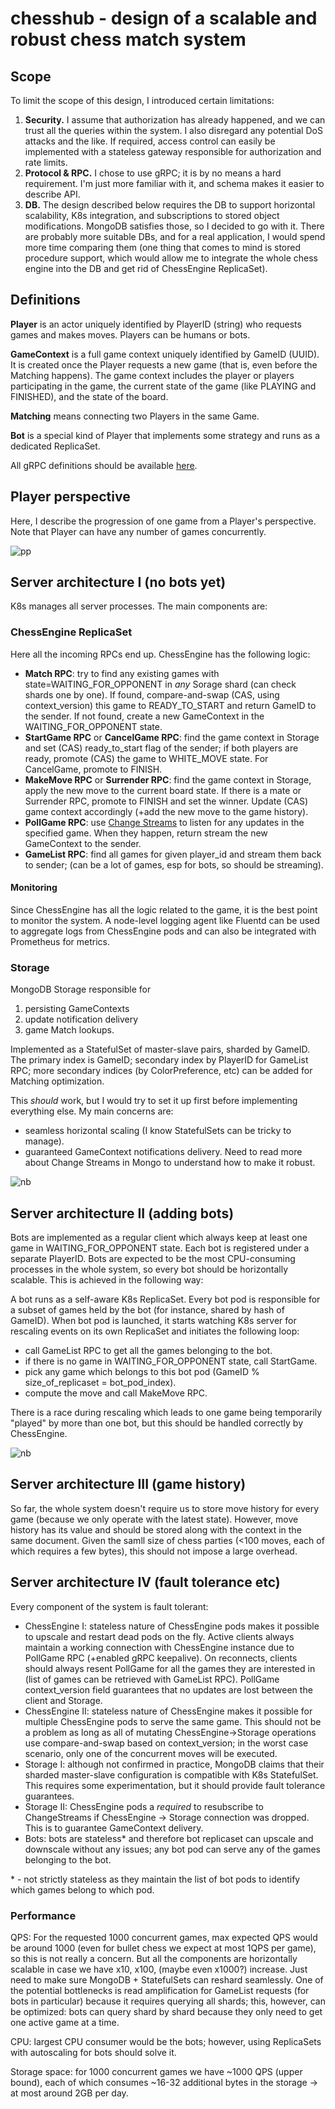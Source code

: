 # **chesshub - design of a scalable and robust chess match system**

## Scope

To limit the scope of this design, I introduced certain limitations:

1. **Security.** I assume that authorization has already happened, and we can trust all the queries within the system. I also disregard any potential DoS attacks and the like. If required, access control can easily be implemented with a stateless gateway responsible for authorization and rate limits.
2. **Protocol & RPC.** I chose to use gRPC; it is by no means a hard requirement. I'm just more familiar with it, and schema makes it easier to describe API.
3. **DB.** The design described below requires the DB to support horizontal scalability, K8s integration, and subscriptions to stored object modifications. MongoDB satisfies those, so I decided to go with it. There are probably more suitable DBs, and for a real application, I would spend more time comparing them (one thing that comes to mind is stored procedure support, which would allow me to integrate the whole chess engine into the DB and get rid of ChessEngine ReplicaSet).

## Definitions

**Player** is an actor uniquely identified by PlayerID (string) who requests games and makes moves. Players can be humans or bots.

**GameContext** is a full game context uniquely identified by GameID (UUID). It is created once the Player requests a new game (that is, even before the Matching happens). The game context includes the player or players participating in the game, the current state of the game (like PLAYING and FINISHED), and the state of the board.

**Matching** means connecting two Players in the same Game.

**Bot** is a special kind of Player that implements some strategy and runs as a dedicated ReplicaSet.

All gRPC definitions should be available [here](proto/chesshub.proto).

## Player perspective

Here, I describe the progression of one game from a Player's perspective. Note that Player can have any number of games concurrently.

![pp](https://www.plantuml.com/plantuml/png/bL9TIyCm57tFhyZZ2kj4VHCsrirkAxgsj4KHX12wkotOvjOaS_hlJQnMaUBmzTppSSzDfjfmPGvrHNXfKD6quc-WI6D1KOg6IqDpK2yM8ks8-fDFv8gkkIdt0uz8D43HGjsaLC0jjkCrq60sFx-u9Et8oPrH9yz0DoWr31oNYSsufNjTdF_OkQPOLKjBo-3v0DhyaWnfYHKgrYZOWW9PmlYu5mQyBje_wxATpHobWLSpk0-Y8egNR95aB4dJ90xZeg-KH5gxbOVqo8KHSZSQZNfesDX280tTua5kJeLdON3zm8g4vKMG5LxFbNFtGavYBrqXDXzocYhSAT1Qe3pPRnKL8LidT-6NlJ_vVi8dMDlrJtdCReFvJUlnL-NQscdAQMt7_raBxA5-yFleYoYEyfL7oDIIxOTz1m00)

## Server architecture I (no bots yet)

K8s manages all server processes. The main components are:

### ChessEngine ReplicaSet
Here all the incoming RPCs end up. ChessEngine has the following logic:
- **Match RPC**: try to find any existing games with state=WAITING_FOR_OPPONENT in *any* Sorage shard (can check shards one by one). If found, compare-and-swap (CAS, using context_version) this game to READY_TO_START and return GameID to the sender. If not found, create a new GameContext in the WAITING_FOR_OPPONENT state.
- **StartGame RPC** or **CancelGame RPC**: find the game context in Storage and set (CAS) ready_to_start flag of the sender; if both players are ready, promote (CAS) the game to WHITE_MOVE state. For CancelGame, promote to FINISH.
- **MakeMove RPC** or **Surrender RPC**: find the game context in Storage, apply the new move to the current board state. If there is a mate or Surrender RPC, promote to FINISH and set the winner. Update (CAS) game context accordingly (+add the new move to the game history). 
- **PollGame RPC**: use [Change Streams](https://www.mongodb.com/docs/manual/changeStreams/) to listen for any updates in the specified game. When they happen, return stream the new GameContext to the sender.
- **GameList RPC**: find all games for given player_id and stream them back to sender; (can be a lot of games, esp for bots, so should be streaming).

#### Monitoring
Since ChessEngine has all the logic related to the game, it is the best point to monitor the system. A node-level logging agent like Fluentd can be used to aggregate logs from ChessEngine pods and can also be integrated with Prometheus for metrics.

### Storage

MongoDB Storage responsible for
1. persisting GameContexts
2. update notification delivery
3. game Match lookups.

Implemented as a StatefulSet of master-slave pairs, sharded by GameID. The primary index is GameID; secondary index by PlayerID for GameList RPC; more secondary indices (by ColorPreference, etc) can be added for Matching optimization.

This *should* work, but I would try to set it up first before implementing everything else. My main concerns are:
- seamless horizontal scaling (I know StatefulSets can be tricky to manage).
- guaranteed GameContext notifications delivery. Need to read more about Change Streams in Mongo to understand how to make it robust.

![nb](chesshub_nobot.png)

## Server architecture II (adding bots)

Bots are implemented as a regular client which always keep at least one game in WAITING_FOR_OPPONENT state. Each bot is registered under a separate PlayerID. Bots are expected to be the most CPU-consuming processes in the whole system, so every bot should be horizontally scalable. This is achieved in the following way:

A bot runs as a self-aware K8s ReplicaSet. Every bot pod is responsible for a subset of games held by the bot (for instance, shared by hash of GameID). When bot pod is launched, it starts watching K8s server for rescaling events on its own ReplicaSet and initiates the following loop:
- call GameList RPC to get all the games belonging to the bot.
- if there is no game in WAITING_FOR_OPPONENT state, call StartGame.
- pick any game which belongs to this bot pod (GameID % size_of_replicaset = bot_pod_index).
- compute the move and call MakeMove RPC.

There is a race during rescaling which leads to one game being temporarily "played" by more than one bot, but this should be handled correctly by ChessEngine.

![nb](chesshub_yesbot.png)

## Server architecture III (game history)

So far, the whole system doesn't require us to store move history for every game (because we only operate with the latest state). However, move history has its value and should be stored along with the context in the same document. Given the samll size of chess parties (<100 moves, each of which requires a few bytes), this should not impose a large overhead.

## Server architecture IV (fault tolerance etc)

Every component of the system is fault tolerant:
- ChessEngine I: stateless nature of ChessEngine pods makes it possible to upscale and restart dead pods on the fly. Active clients always maintain a working connection with ChessEngine instance due to PollGame RPC (+enabled gRPC keepalive). On reconnects, clients should always resent PollGame for all the games they are interested in (list of games can be retrieved with GameList RPC). PollGame context_version field guarantees that no updates are lost between the client and Storage.
- ChessEngine II: stateless nature of ChessEngine makes it possible for multiple ChessEngine pods to serve the same game. This should not be a problem as long as all of mutating ChessEngine->Storage operations use compare-and-swap based on context_version; in the worst case scenario, only one of the concurrent moves will be executed.
- Storage I: although not confirmed in practice, MongoDB claims that their sharded master-slave configuration is compatible with K8s StatefulSet. This requires some experimentation, but it should provide fault tolerance guarantees.
- Storage II: ChessEngine pods a *required* to resubscribe to ChangeStreams if ChessEngine -> Storage connection was dropped. This is to guarantee GameContext delivery.
- Bots: bots are stateless\* and therefore bot replicaset can upscale and downscale without any issues; any bot pod can serve any of the games belonging to the bot.

\* - not strictly stateless as they maintain the list of bot pods to identify which games belong to which pod.


### Performance
QPS: For the requested 1000 concurrent games, max expected QPS would be around 1000 (even for bullet chess we expect at most 1QPS per game), so this is not really a concern. But all the components are horizontally scalable in case we have x10, x100, (maybe even x1000?) increase. Just need to make sure MongoDB + StatefulSets can reshard seamlessly. One of the potential bottlenecks is read amplification for GameList requests (for bots in particular) because it requires querying all shards; this, however, can be optimized: bots can query shard by shard because they only need to get one active game at a time.

CPU: largest CPU consumer would be the bots; however, using ReplicaSets with autoscaling for bots should solve it.

Storage space: for 1000 concurrent games we have ~1000 QPS (upper bound), each of which consumes ~16-32 additional bytes in the storage -> at most around 2GB per day.



